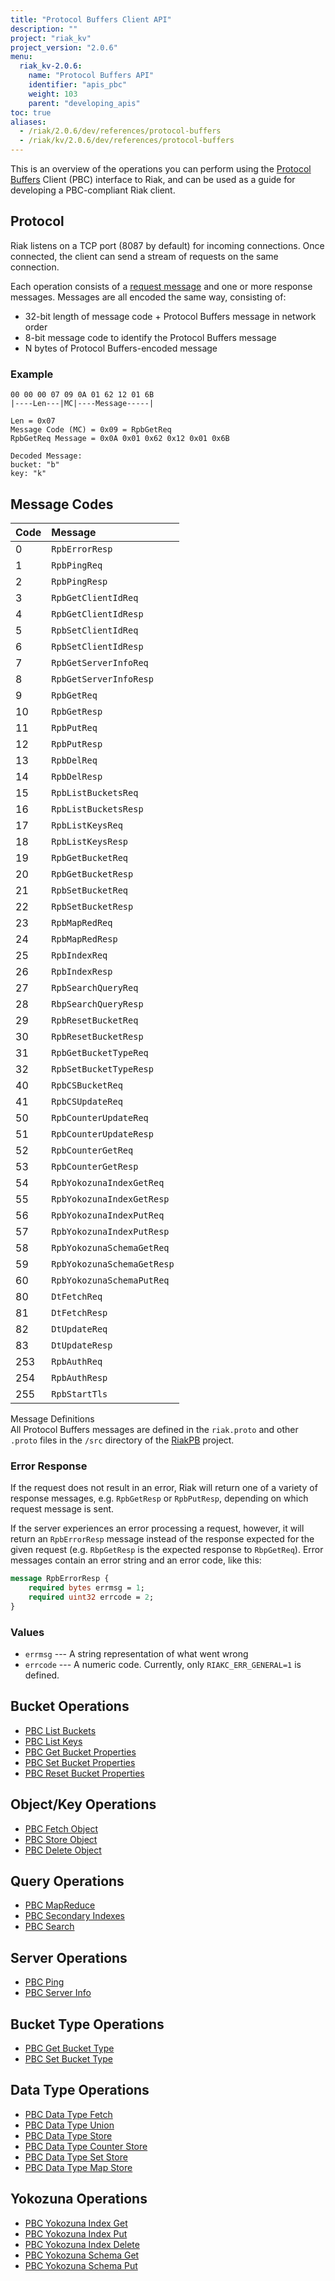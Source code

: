 ```yaml
---
title: "Protocol Buffers Client API"
description: ""
project: "riak_kv"
project_version: "2.0.6"
menu:
  riak_kv-2.0.6:
    name: "Protocol Buffers API"
    identifier: "apis_pbc"
    weight: 103
    parent: "developing_apis"
toc: true
aliases:
  - /riak/2.0.6/dev/references/protocol-buffers
  - /riak/kv/2.0.6/dev/references/protocol-buffers
---
```


This is an overview of the operations you can perform using the
[Protocol Buffers](https://code.google.com/p/protobuf/) Client (PBC)
interface to Riak, and can be used as a guide for developing a
PBC-compliant Riak client.

## Protocol

Riak listens on a TCP port (8087 by default) for incoming connections.
Once connected, the client can send a stream of requests on the same
connection.

Each operation consists of a [request message](https://developers.google.com/protocol-buffers/docs/encoding) and one or more response messages. Messages are all encoded the same way, consisting of:

* 32-bit length of message code + Protocol Buffers message in network
  order
* 8-bit message code to identify the Protocol Buffers message
* N bytes of Protocol Buffers-encoded message

### Example

```
00 00 00 07 09 0A 01 62 12 01 6B
|----Len---|MC|----Message-----|

Len = 0x07
Message Code (MC) = 0x09 = RpbGetReq
RpbGetReq Message = 0x0A 0x01 0x62 0x12 0x01 0x6B

Decoded Message:
bucket: "b"
key: "k"
```

## Message Codes

Code | Message |
:----|:--------|
0 | `RpbErrorResp` |
1 | `RpbPingReq` |
2 | `RpbPingResp` |
3 | `RpbGetClientIdReq` |
4 | `RpbGetClientIdResp` |
5 | `RpbSetClientIdReq` |
6 | `RpbSetClientIdResp` |
7 | `RpbGetServerInfoReq` |
8 | `RpbGetServerInfoResp` |
9 | `RpbGetReq` |
10 | `RpbGetResp` |
11 | `RpbPutReq` |
12 | `RpbPutResp` |
13 | `RpbDelReq` |
14 | `RpbDelResp` |
15 | `RpbListBucketsReq` |
16 | `RpbListBucketsResp` |
17 | `RpbListKeysReq` |
18 | `RpbListKeysResp` |
19 | `RpbGetBucketReq` |
20 | `RpbGetBucketResp` |
21 | `RpbSetBucketReq` |
22 | `RpbSetBucketResp` |
23 | `RpbMapRedReq` |
24 | `RpbMapRedResp` |
25 | `RpbIndexReq` |
26 | `RpbIndexResp` |
27 | `RpbSearchQueryReq` |
28 | `RbpSearchQueryResp` |
29 | `RpbResetBucketReq` |
30 | `RpbResetBucketResp` |
31 | `RpbGetBucketTypeReq` |
32 | `RpbSetBucketTypeResp` |
40 | `RpbCSBucketReq` |
41 | `RpbCSUpdateReq` |
50 | `RpbCounterUpdateReq` |
51 | `RpbCounterUpdateResp` |
52 | `RpbCounterGetReq` |
53 | `RpbCounterGetResp` |
54 | `RpbYokozunaIndexGetReq` |
55 | `RpbYokozunaIndexGetResp` |
56 | `RpbYokozunaIndexPutReq` |
57 | `RpbYokozunaIndexPutResp` |
58 | `RpbYokozunaSchemaGetReq` |
59 | `RpbYokozunaSchemaGetResp` |
60 | `RpbYokozunaSchemaPutReq` |
80 | `DtFetchReq` |
81 | `DtFetchResp` |
82 | `DtUpdateReq` |
83 | `DtUpdateResp` |
253 | `RpbAuthReq` |
254 | `RpbAuthResp` |
255 | `RpbStartTls` |

<div class="info">
<div class="title">Message Definitions</div>
All Protocol Buffers messages are defined in the <code>riak.proto</code>
and other <code>.proto</code> files in the <code>/src</code> directory
of the <a href="https://github.com/basho/riak_pb">RiakPB</a> project.
</div>

### Error Response

If the request does not result in an error, Riak will return one of a
variety of response messages, e.g. `RpbGetResp` or `RpbPutResp`,
depending on which request message is sent.

If the server experiences an error processing a request, however, it
will return an `RpbErrorResp` message instead of the response expected
for the given request (e.g. `RbpGetResp` is the expected response to
`RbpGetReq`). Error messages contain an error string and an error code,
like this:

```protobuf
message RpbErrorResp {
    required bytes errmsg = 1;
    required uint32 errcode = 2;
}
```

### Values

* `errmsg` --- A string representation of what went wrong
* `errcode` --- A numeric code. Currently, only `RIAKC_ERR_GENERAL=1`
  is defined.

## Bucket Operations

* [PBC List Buckets](/riak/kv/2.0.6/developing/api/protocol-buffers/list-buckets)
* [PBC List Keys](/riak/kv/2.0.6/developing/api/protocol-buffers/list-keys)
* [PBC Get Bucket Properties](/riak/kv/2.0.6/developing/api/protocol-buffers/get-bucket-props)
* [PBC Set Bucket Properties](/riak/kv/2.0.6/developing/api/protocol-buffers/set-bucket-props)
* [PBC Reset Bucket Properties](/riak/kv/2.0.6/developing/api/protocol-buffers/reset-bucket-props)

## Object/Key Operations

* [PBC Fetch Object](/riak/kv/2.0.6/developing/api/protocol-buffers/fetch-object)
* [PBC Store Object](/riak/kv/2.0.6/developing/api/protocol-buffers/store-object)
* [PBC Delete Object](/riak/kv/2.0.6/developing/api/protocol-buffers/delete-object)

## Query Operations

* [PBC MapReduce](/riak/kv/2.0.6/developing/api/protocol-buffers/mapreduce)
* [PBC Secondary Indexes](/riak/kv/2.0.6/developing/api/protocol-buffers/secondary-indexes)
* [PBC Search](/riak/kv/2.0.6/developing/api/protocol-buffers/search)

## Server Operations

* [PBC Ping](/riak/kv/2.0.6/developing/api/protocol-buffers/ping)
* [PBC Server Info](/riak/kv/2.0.6/developing/api/protocol-buffers/server-info)

## Bucket Type Operations

* [PBC Get Bucket Type](/riak/kv/2.0.6/developing/api/protocol-buffers/get-bucket-type)
* [PBC Set Bucket Type](/riak/kv/2.0.6/developing/api/protocol-buffers/set-bucket-type)

## Data Type Operations

* [PBC Data Type Fetch](/riak/kv/2.0.6/developing/api/protocol-buffers/dt-fetch)
* [PBC Data Type Union](/riak/kv/2.0.6/developing/api/protocol-buffers/dt-union)
* [PBC Data Type Store](/riak/kv/2.0.6/developing/api/protocol-buffers/dt-store)
* [PBC Data Type Counter Store](/riak/kv/2.0.6/developing/api/protocol-buffers/dt-counter-store)
* [PBC Data Type Set Store](/riak/kv/2.0.6/developing/api/protocol-buffers/dt-set-store)
* [PBC Data Type Map Store](/riak/kv/2.0.6/developing/api/protocol-buffers/dt-map-store)

## Yokozuna Operations

* [PBC Yokozuna Index Get](/riak/kv/2.0.6/developing/api/protocol-buffers/yz-index-get)
* [PBC Yokozuna Index Put](/riak/kv/2.0.6/developing/api/protocol-buffers/yz-index-put)
* [PBC Yokozuna Index Delete](/riak/kv/2.0.6/developing/api/protocol-buffers/yz-index-delete)
* [PBC Yokozuna Schema Get](/riak/kv/2.0.6/developing/api/protocol-buffers/yz-schema-get)
* [PBC Yokozuna Schema Put](/riak/kv/2.0.6/developing/api/protocol-buffers/yz-schema-put)
